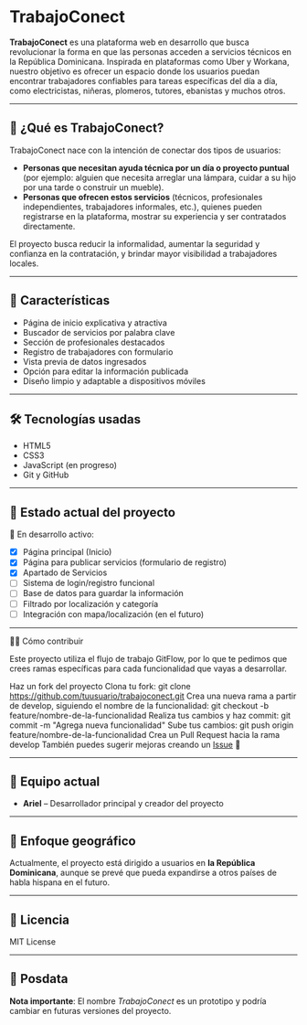 # TrabajoConect

**TrabajoConect** es una plataforma web en desarrollo que busca revolucionar la forma en que las personas acceden a servicios técnicos en la República Dominicana. Inspirada en plataformas como Uber y Workana, nuestro objetivo es ofrecer un espacio donde los usuarios puedan encontrar trabajadores confiables para tareas específicas del día a día, como electricistas, niñeras, plomeros, tutores, ebanistas y muchos otros.

---

## 🌟 ¿Qué es TrabajoConect?

TrabajoConect nace con la intención de conectar dos tipos de usuarios:

- **Personas que necesitan ayuda técnica por un día o proyecto puntual** (por ejemplo: alguien que necesita arreglar una lámpara, cuidar a su hijo por una tarde o construir un mueble).
- **Personas que ofrecen estos servicios** (técnicos, profesionales independientes, trabajadores informales, etc.), quienes pueden registrarse en la plataforma, mostrar su experiencia y ser contratados directamente.

El proyecto busca reducir la informalidad, aumentar la seguridad y confianza en la contratación, y brindar mayor visibilidad a trabajadores locales.

---

## 🚀 Características

- Página de inicio explicativa y atractiva
- Buscador de servicios por palabra clave
- Sección de profesionales destacados
- Registro de trabajadores con formulario
- Vista previa de datos ingresados
- Opción para editar la información publicada
- Diseño limpio y adaptable a dispositivos móviles

---

## 🛠️ Tecnologías usadas

- HTML5
- CSS3
- JavaScript (en progreso)
- Git y GitHub

---

## 📌 Estado actual del proyecto

🚧 En desarrollo activo:

- [x] Página principal (Inicio)
- [x] Página para publicar servicios (formulario de registro)
- [x] Apartado de Servicios
- [ ] Sistema de login/registro funcional
- [ ] Base de datos para guardar la información
- [ ] Filtrado por localización y categoría
- [ ] Integración con mapa/localización (en el futuro)

---

🙋‍♂️ Cómo contribuir

Este proyecto utiliza el flujo de trabajo GitFlow, por lo que te pedimos que crees ramas específicas para cada funcionalidad que vayas a desarrollar.

Haz un fork del proyecto
Clona tu fork: git clone https://github.com/tuusuario/trabajoconect.git
Crea una nueva rama a partir de develop, siguiendo el nombre de la funcionalidad:
git checkout -b feature/nombre-de-la-funcionalidad
Realiza tus cambios y haz commit: git commit -m "Agrega nueva funcionalidad"
Sube tus cambios: git push origin feature/nombre-de-la-funcionalidad
Crea un Pull Request hacia la rama develop
También puedes sugerir mejoras creando un [Issue](https://github.com/tuusuario/trabajoconect/issues) 🚀

---

## 👥 Equipo actual

- **Ariel** – Desarrollador principal y creador del proyecto

---

## 📍 Enfoque geográfico

Actualmente, el proyecto está dirigido a usuarios en **la República Dominicana**, aunque se prevé que pueda expandirse a otros países de habla hispana en el futuro.

---

## 📄 Licencia

MIT License

---

## 📝 Posdata

**Nota importante**: El nombre *TrabajoConect* es un prototipo y podría cambiar en futuras versiones del proyecto.
